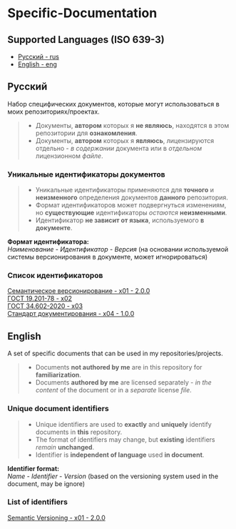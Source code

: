 # Specific-Documentation

## Supported Languages (ISO 639-3)

- [Русский - rus](#русский)
- [English - eng](#english)

## Русский

Набор специфических документов, которые могут использоваться в моих репозиториях/проектах.  

> - Документы, **автором** которых я **не являюсь**, находятся в этом репозитории для **ознакомления**.  
> - Документы, **автором** которых я **являюсь**, лицензируются отдельно - *в содержании* документа или в *отдельном* лицензионном *файле*.  

### Уникальные идентификаторы документов

> - Уникальные идентификаторы применяются для **точного** и **неизменного** определения документов **данного** репозитория.  
> - Формат идентификаторов может подвергнуться изменениям, но **существующие** идентификаторы *остаются* **неизменными**.  
> - Идентификатор **не зависит от языка**, используемого **в документе**.  

**Формат идентификатора:**  
*Наименование* - *Идентификатор* - *Версия* (на основании используемой системы версионирования в документе, может игнорироваться)  

### Список идентификаторов

[Семантическое версионирование - x01 - 2.0.0](./rus_version/Семантическое_версионирование_RUS.md)  
[ГОСТ 19.201-78 - x02](./rus_version/ГОСТ_19.201-78.pdf)  
[ГОСТ 34.602-2020 - x03](./rus_version/ГОСТ_34.602-2020.pdf)  
[Стандарт документирования - x04 - 1.0.0](./rus_version/Стандарт_документирования_RUS.pdf)  

## English

A set of specific documents that can be used in my repositories/projects.  

> - Documents **not authored by me** are in this repository for **familiarization**.  
> - Documents **authored by me** are licensed separately - *in the content* of the document or in a *separate* license *file*.  

### Unique document identifiers

> - Unique identifiers are used to **exactly** and **uniquely** identify documents in **this** repository.  
> - The format of identifiers may change, but **existing** identifiers *remain* **unchanged**.  
> - Identifier is **independent of language** used **in document**.  

**Identifier format:**  
*Name* - *Identifier* - *Version* (based on the versioning system used in the document, may be ignore)  

### List of identifiers

[Semantic Versioning - x01 - 2.0.0](./eng_version/Semantic_Versioning_ENG.md)
